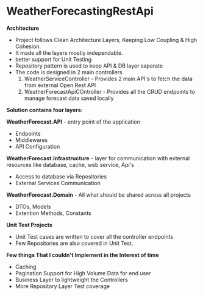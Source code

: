 # WeatherForecastingRestApi

**Architecture**
* Project follows Clean Architecture Layers, Keeping Low Coupling & High Cohesion.
* It made all the layers mostly independable.
* better support for Unit Testing
* Repository pattern is used to keep API & DB layer saperate
* The code is designed in 2 main controllers
  1) WeatherServiceController - Provides 2 main API's to fetch the data from external Open Rest API
  2) WeatherForecastApiCOntroller - Provides all the CRUD endpoints to manage forecast data saved locally
 
**Solution contains four layers:**

**WeatherForecast.API** - entry point of the application
* Endpoints
* Middlewares
* API Configuration
  
**WeatherForecast.Infrastructure** - layer for communication with external resources like database, cache, web service, Api's
* Access to database via Repositories
* External Services Communication

**WeatherForecast.Domain** - All what should be shared across all projects
* DTOs, Models
* Extention Methods, Constants

**Unit Test Projects**
* Unit Test cases are written to cover all the controller endpoints
* Few Repositories are also covered in Unit Test.
  
**Few things That I couldn't Implement in the Interest of time**
* Caching
* Pagination Support for High Volume Data for end user
* Business Layer to lightweight the Controllers
* More Repository Layer Test coverage
